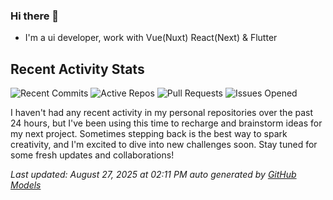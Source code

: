 ### Hi there 👋

- I'm a ui developer, work with Vue(Nuxt) React(Next) & Flutter

<!-- GITHUB_ACTIVITY_START -->

## Recent Activity Stats

![Recent Commits](https://img.shields.io/badge/Recent%20Commits-0-blue?style=flat&logoColor=white) ![Active Repos](https://img.shields.io/badge/Active%20Repos-0-green?style=flat&logoColor=white) ![Pull Requests](https://img.shields.io/badge/Pull%20Requests-0-orange?style=flat&logoColor=white) ![Issues Opened](https://img.shields.io/badge/Issues%20Opened-0-red?style=flat&logoColor=white)

I haven't had any recent activity in my personal repositories over the past 24 hours, but I've been using this time to recharge and brainstorm ideas for my next project. Sometimes stepping back is the best way to spark creativity, and I'm excited to dive into new challenges soon. Stay tuned for some fresh updates and collaborations!

*Last updated: August 27, 2025 at 02:11 PM auto generated by [GitHub Models](https://github.com/stonega/stonega)*

<!-- GITHUB_ACTIVITY_END -->
